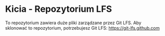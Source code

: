 # Kicia - Repozytorium LFS

To repozytorium zawiera duże pliki zarządzane przez Git LFS.
Aby sklonować to repozytorium, potrzebujesz Git LFS: https://git-lfs.github.com
